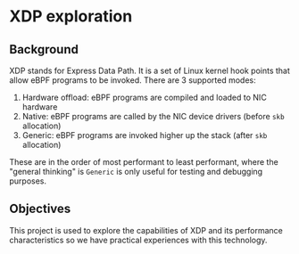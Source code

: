 # XDP exploration

## Background

XDP stands for Express Data Path. It is a set of Linux kernel hook points that allow eBPF programs to be invoked. There are 3 supported modes:

1. Hardware offload: eBPF programs are compiled and loaded to NIC hardware
2. Native: eBPF programs are called by the NIC device drivers (before `skb` allocation)
3. Generic: eBPF programs are invoked higher up the stack (after `skb` allocation)

These are in the order of most performant to least performant, where the "general thinking" is `Generic` is only useful for testing and debugging purposes. 

## Objectives

This project is used to explore the capabilities of XDP and its performance characteristics so we have practical experiences with this technology. 

